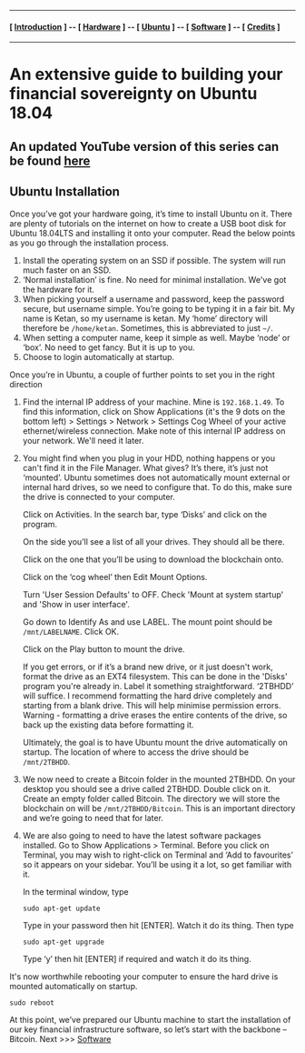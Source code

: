 ----

#### [ [Introduction](README.md) ] -- [ [Hardware](HARDWARE.md) ] -- [ [Ubuntu](UBUNTU.md) ] -- [ [Software](SOFTWARE.md) ] -- [ [Credits](CREDITS.md) ]

-----
# An extensive guide to building your financial sovereignty on Ubuntu 18.04

## An updated YouTube version of this series can be found [here](https://www.youtube.com/channel/UC93aLHD4fxvLPP3KSOV0TIg/playlists)

## Ubuntu Installation

Once you’ve got your hardware going, it’s time to install Ubuntu on it. There are plenty of tutorials on the internet on how to create a USB boot disk for Ubuntu 18.04LTS and installing it onto your computer. Read the below points as you go through the installation process.

1.	Install the operating system on an SSD if possible. The system will run much faster on an SSD.
2.	‘Normal installation’ is fine. No need for minimal installation. We've got the hardware for it.
3.	When picking yourself a username and password, keep the password secure, but username simple. You’re going to be typing it in a fair bit. My name is Ketan, so my username is ketan. My ‘home’ directory will therefore be ```/home/ketan```. Sometimes, this is abbreviated to just ```~/```.
4.	When setting a computer name, keep it simple as well. Maybe ‘node’ or ‘box’. No need to get fancy. But it is up to you.
5.	Choose to login automatically at startup.

Once you’re in Ubuntu, a couple of further points to set you in the right direction
1.	Find the internal IP address of your machine. Mine is ```192.168.1.49```. To find this information, click on Show Applications (it's the 9 dots on the bottom left) > Settings > Network > Settings Cog Wheel of your active ethernet/wireless connection. Make note of this internal IP address on your network. We'll need it later.
2.	You might find when you plug in your HDD, nothing happens or you can't find it in the File Manager. What gives? It’s there, it’s just not ‘mounted’. Ubuntu sometimes does not automatically mount external or internal hard drives, so we need to configure that. To do this, make sure the drive is connected to your computer. 

    Click on Activities. In the search bar, type ‘Disks’ and click on the program. 
    
    On the side you’ll see a list of all your drives. They should all be there.
    
    Click on the one that you’ll be using to download the blockchain onto. 

    Click on the ‘cog wheel’ then Edit Mount Options.

    Turn 'User Session Defaults' to OFF. Check 'Mount at system startup' and 'Show in user interface'.
    
    Go down to Identify As and use LABEL. The mount point should be ```/mnt/LABELNAME```. Click OK. 

    Click on the Play button to mount the drive. 

    If you get errors, or if it’s a brand new drive, or it just doesn't work, format the drive as an EXT4 filesystem. This can be done in the 'Disks' program you're already in. Label it something straightforward. ‘2TBHDD’ will suffice. I recommend formatting the hard drive completely and starting from a blank drive. This will help minimise permission errors.  Warning - formatting a drive erases the entire contents of the drive, so back up the existing data before formatting it.
    
    Ultimately, the goal is to have Ubuntu mount the drive automatically on startup. The location of where to access the drive should be ```/mnt/2TBHDD```.
3.	We now need to create a Bitcoin folder in the mounted 2TBHDD. On your desktop you should see a drive called 2TBHDD. Double click on it. Create an empty folder called Bitcoin. The directory we will store the blockchain on will be ```/mnt/2TBHDD/Bitcoin```. This is an important directory and we’re going to need that for later.
4.	We are also going to need to have the latest software packages installed. Go to Show Applications > Terminal. Before you click on Terminal, you may wish to right-click on Terminal and ‘Add to favourites’ so it appears on your sidebar. You’ll be using it a lot, so get familiar with it.

    In the terminal window, type

    ```sudo apt-get update``` 

    Type in your password then hit [ENTER]. Watch it do its thing. Then type

    ```sudo apt-get upgrade``` 

    Type ‘y’ then hit [ENTER] if required and watch it do its thing.

It's now worthwhile rebooting your computer to ensure the hard drive is mounted automatically on startup.

```sudo reboot```

At this point, we’ve prepared our Ubuntu machine to start the installation of our key financial infrastructure software, so let’s start with the backbone – Bitcoin. Next >>> [Software](SOFTWARE.md)
